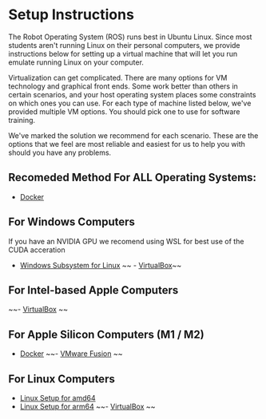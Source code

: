# Setup Instructions

The Robot Operating System (ROS) runs best in Ubuntu Linux. Since most students aren't running Linux on their personal computers, we provide instructions below for setting up a virtual machine that will let you run emulate running Linux on your computer.

Virtualization can get complicated. There are many options for VM technology and graphical front ends. Some work better than others in certain scenarios, and your host operating system places some constraints on which ones you can use. For each type of machine listed below, we've provided multiple VM options. You should pick one to use for software training.

We've marked the solution we recommend for each scenario. These are the options that we feel are most reliable and easiest for us to help you with should you have any problems.

## Recomeded Method For ALL Operating Systems:
- [Docker](docker.md)


## For Windows Computers
If you have an NVIDIA GPU we recomend using WSL for best use of the CUDA acceration
- [Windows Subsystem for Linux](wsl.md) 
~~ - [VirtualBox](virtualbox.md)~~

## For Intel-based Apple Computers

~~- [VirtualBox](virtualbox.md) ~~

## For Apple Silicon Computers (M1 / M2)

- [Docker](docker.md)
~~- [VMware Fusion](vmware_fusion.md) ~~

## For Linux Computers

- [Linux Setup for amd64](bare_metal_ubuntu_amd64.md)
- [Linux Setup for arm64](bare_metal_ubuntu_arm64.md)
~~- [VirtualBox](virtualbox.md) ~~
